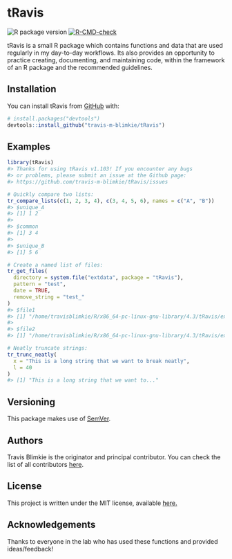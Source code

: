 
<!-- README.md is generated from README.Rmd. Please edit that file -->

# tRavis

<!-- badges: start -->

![R package
version](https://img.shields.io/github/r-package/v/travis-m-blimkie/tRavis/master?label=tRavis%40master)
[![R-CMD-check](https://github.com/travis-m-blimkie/tRavis/actions/workflows/R-CMD-check.yaml/badge.svg)](https://github.com/travis-m-blimkie/tRavis/actions/workflows/R-CMD-check.yaml)
<!-- badges: end -->

tRavis is a small R package which contains functions and data that are
used regularly in my day-to-day workflows. Its also provides an
opportunity to practice creating, documenting, and maintaining code,
within the framework of an R package and the recommended guidelines.

## Installation

You can install tRavis from [GitHub](https://github.com/) with:

``` r
# install.packages("devtools")
devtools::install_github("travis-m-blimkie/tRavis")
```

## Examples

``` r
library(tRavis)
#> Thanks for using tRavis v1.103! If you encounter any bugs
#> or problems, please submit an issue at the Github page:
#> https://github.com/travis-m-blimkie/tRavis/issues

# Quickly compare two lists:
tr_compare_lists(c(1, 2, 3, 4), c(3, 4, 5, 6), names = c("A", "B"))
#> $unique_A
#> [1] 1 2
#> 
#> $common
#> [1] 3 4
#> 
#> $unique_B
#> [1] 5 6

# Create a named list of files:
tr_get_files(
  directory = system.file("extdata", package = "tRavis"),
  pattern = "test",
  date = TRUE,
  remove_string = "test_"
)
#> $file1
#> [1] "/home/travisblimkie/R/x86_64-pc-linux-gnu-library/4.3/tRavis/extdata/test_file1_20191231.csv"
#> 
#> $file2
#> [1] "/home/travisblimkie/R/x86_64-pc-linux-gnu-library/4.3/tRavis/extdata/test_file2_20200101.csv"

# Neatly truncate strings:
tr_trunc_neatly(
  x = "This is a long string that we want to break neatly",
  l = 40
)
#> [1] "This is a long string that we want to..."
```

## Versioning

This package makes use of [SemVer](https://semver.org/).

## Authors

Travis Blimkie is the originator and principal contributor. You can
check the list of all contributors
[here](https://github.com/travis-m-blimkie/tRavis/graphs/contributors).

## License

This project is written under the MIT license, available
[here.](https://github.com/travis-m-blimkie/tRavis/blob/master/LICENSE)

## Acknowledgements

Thanks to everyone in the lab who has used these functions and provided
ideas/feedback!
